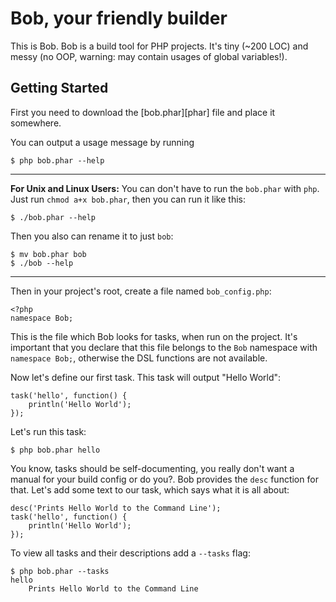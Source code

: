 Bob, your friendly builder
==========================

This is Bob. Bob is a build tool for PHP projects. It's tiny (~200 LOC)
and messy (no OOP, warning: may contain usages of global variables!).

Getting Started
---------------

First you need to download the [bob.phar][phar] file and place it
somewhere.

You can output a usage message by running

	$ php bob.phar --help

---

**For Unix and Linux Users:** You can don't have to run the `bob.phar`
with `php`. Just run `chmod a+x bob.phar`, then you can run it like
this:

	$ ./bob.phar --help

Then you also can rename it to just `bob`:

	$ mv bob.phar bob
	$ ./bob --help

---

Then in your project's root, create a file named `bob_config.php`:

    <?php
	namespace Bob;

This is the file which Bob looks for tasks, when run on the project.
It's important that you declare that this file belongs to the 
`Bob` namespace with `namespace Bob;`, otherwise the DSL functions are
not available.

Now let's define our first task. This task will output "Hello World":

	task('hello', function() {
		println('Hello World');
	});

Let's run this task:

	$ php bob.phar hello

You know, tasks should be self-documenting, you really don't want a
manual for your build config or do you?. Bob provides the
`desc` function for that. Let's add some text to our task, which says
what it is all about:

	desc('Prints Hello World to the Command Line');
	task('hello', function() {
		println('Hello World');
	});

To view all tasks and their descriptions add a `--tasks` flag:

	$ php bob.phar --tasks
	hello
	    Prints Hello World to the Command Line

